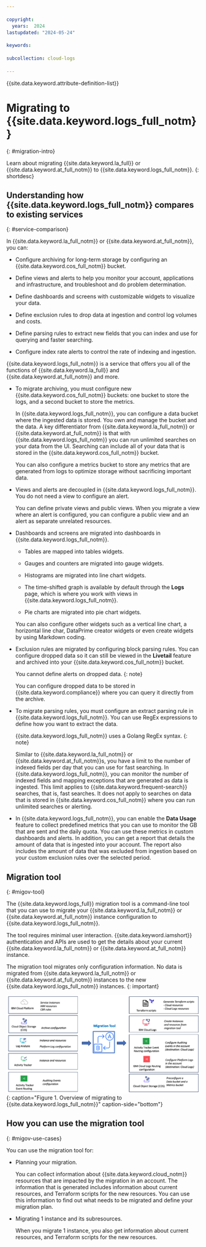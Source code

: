 ```yaml
---

copyright:
  years:  2024
lastupdated: "2024-05-24"

keywords:

subcollection: cloud-logs

---
```


{{site.data.keyword.attribute-definition-list}}



# Migrating to {{site.data.keyword.logs_full_notm}}
{: #migration-intro}

Learn about migrating {{site.data.keyword.la_full}} or {{site.data.keyword.at_full_notm}} to {{site.data.keyword.logs_full_notm}}.
{: shortdesc}

## Understanding how {{site.data.keyword.logs_full_notm}} compares to existing services
{: #service-comparison}

In {{site.data.keyword.la_full_notm}} or {{site.data.keyword.at_full_notm}}, you can:

* Configure archiving for long-term storage by configuring an {{site.data.keyword.cos_full_notm}} bucket.

* Define views and alerts to help you monitor your account, applications and infrastructure, and troubleshoot and do problem determination.

* Define dashboards and screens with customizable widgets to visualize your data.

* Define exclusion rules to drop data at ingestion and control log volumes and costs.

* Define parsing rules to extract new fields that you can index and use for querying and faster searching.

* Configure index rate alerts to control the rate of indexing and ingestion.

{{site.data.keyword.logs_full_notm}} is a service that offers you all of the functions of {{site.data.keyword.la_full}} and {{site.data.keyword.at_full_notm}} and more.

* To migrate archiving, you must configure new {{site.data.keyword.cos_full_notm}} buckets: one bucket to store the logs, and a second bucket to store the metrics.

   In {{site.data.keyword.logs_full_notm}}, you can configure a data bucket where the ingested data is stored. You own and manage the bucket and the data. A key differentiator from {{site.data.keyword.la_full_notm}} or {{site.data.keyword.at_full_notm}} is that with {{site.data.keyword.logs_full_notm}} you can run unlimited searches on your data from the UI. Searching can include all of your data that is stored in the {{site.data.keyword.cos_full_notm}} bucket. 
   
   You can also configure a metrics bucket to store any metrics that are generated from logs to optimize storage without sacrificing important data.

* Views and alerts are decoupled in {{site.data.keyword.logs_full_notm}}. You do not need a view to configure an alert. 

   You can define private views and public views. When you migrate a view where an alert is configured, you can configure a public view and an alert as separate unrelated resources.

* Dashboards and screens are migrated into dashboards in {{site.data.keyword.logs_full_notm}}.

   * Tables are mapped into tables widgets.

   * Gauges and counters are migrated into gauge widgets.

   * Histograms are migrated into line chart widgets.

   * The time-shifted graph is available by default through the **Logs** page, which is where you work with views in {{site.data.keyword.logs_full_notm}}.

   * Pie charts are migrated into pie chart widgets.
    
   You can also configure other widgets such as a vertical line chart, a horizontal line char, DataPrime creator widgets or even create widgets by using Markdown coding.

* Exclusion rules are migrated by configuring block parsing rules. You can configure dropped data so it can still be viewed in the **Livetail** feature and archived into your {{site.data.keyword.cos_full_notm}} bucket.

   You cannot define alerts on dropped data.
   {: note}
   
   You can configure dropped data to be stored in {{site.data.keyword.compliance}} where you can query it directly from the archive.

* To migrate parsing rules, you must configure an extract parsing rule in {{site.data.keyword.logs_full_notm}}. You can use RegEx expressions to define how you want to extract the data. 

   {{site.data.keyword.logs_full_notm}} uses a Golang RegEx syntax.
   {: note}

   Similar to {{site.data.keyword.la_full_notm}} or {{site.data.keyword.at_full_notm}}s, you have a limit to the number of indexed fields per day that you can use for fast searching. In {{site.data.keyword.logs_full_notm}}, you can monitor the number of indexed fields and mapping exceptions that are generated as data is ingested. This limit applies to {{site.data.keyword.frequent-search}} searches, that is, fast searches. It does not apply to searches on data that is stored in {{site.data.keyword.cos_full_notm}} where you can run unlimited searches or alerting.

* In {{site.data.keyword.logs_full_notm}}, you can enable the **Data Usage** feature to collect predefined metrics that you can use to monitor the GB that are sent and the daily quota. You can use these metrics in custom dashboards and alerts. In addition, you can get a report that details the amount of data that is ingested into your account. The report also includes the amount of data that was excluded from ingestion based on your custom exclusion rules over the selected period.


## Migration tool
{: #migov-tool}

The {{site.data.keyword.logs_full}} migration tool is a command-line tool that you can use to migrate your {{site.data.keyword.la_full_notm}} or {{site.data.keyword.at_full_notm}} instance configuration to {{site.data.keyword.logs_full_notm}}.

The tool requires minimal user interaction. {{site.data.keyword.iamshort}} authentication and APIs are used to get the details about your current {{site.data.keyword.la_full_notm}} or {{site.data.keyword.at_full_notm}} instance.

The migration tool migrates only configuration information. No data is migrated from {{site.data.keyword.la_full_notm}} or {{site.data.keyword.at_full_notm}} instances to the new {{site.data.keyword.logs_full_notm}} instances.
{: important}

![Overview of migrating to {{site.data.keyword.logs_full_notm}}](/images/migration-tool.png "Overview of migrating to {{site.data.keyword.logs_full_notm}}"){: caption="Figure 1. Overview of migrating to {{site.data.keyword.logs_full_notm}}" caption-side="bottom"}


## How you can use the migration tool
{: #migov-use-cases}

You can use the migration tool for:

- Planning your migration.

    You can collect information about {{site.data.keyword.cloud_notm}} resources that are impacted by the migration in an account. The information that is generated includes information about current resources, and Terraform scripts for the new resources. You can use this information to find out what needs to be migrated and define your migration plan.

- Migrating 1 instance and its subresources.

    When you migrate 1 instance, you also get information about current resources, and Terraform scripts for the new resources.

